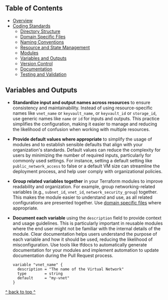 ## Table of Contents

- [Overview](../README.md)
- [Coding Standards](../README.md#coding-standards)
  - [Directory Structure](./directory_structure.md)
  - [Domain Specific Files](./domain_specific_files.md)
  - [Naming Conventions](./naming_conventions.md#naming-conventions)
  - [Resource and State Management](./resource_and_state_management.md)
  - [Modules](./module.md)
  - [Variables and Outputs](./variables_and_outputs.md)
  - [Version Control](./version_control.md)
  - [Documentation](./documentation.md)
  - [Testing and Validation](./testing_and_validation.md)

## Variables and Outputs
- **Standardize input and output names across resources** to ensure consistency and maintainability. Instead of using resource-specific names like `vnet_name` or `keyvault_name`, or `keyvault_id` or `storage_id`, use generic names like `name` or `id` for inputs and outputs. This practice simplifies the configuration, making it easier to manage and reducing the likelihood of confusion when working with multiple resources.
- **Provide default values where appropriate** to simplify the usage of modules and to establish sensible defaults that align with your organization's standards. Default values can reduce the complexity for users by minimizing the number of required inputs, particularly for commonly used settings. For instance, setting a default setting like `public_network_access` to false or a default VM size can streamline the deployment process, and help user comply with organizational policies.
- **Group related variables together** in your Terraform modules to improve readability and organization. For example, group networking-related variables (e.g., `subnet_id`, `vnet_id`, `network_security_group`) together. This makes the module easier to understand and use, as all related configurations are presented together. Use [domain specific files](./domain_specific_files.md) where appropriate.
- **Document each variable** using the `description` field to provide context and usage guidelines. This is particularly important in reusable modules where the end user might not be familiar with the internal details of the module. Clear documentation helps users understand the purpose of each variable and how it should be used, reducing the likelihood of misconfiguration. Use tools like tfdocs to automatically generate documentation for your modules and implement automation to update documentation during the Pull Request process.

  ```hcl
  variable "vnet_name" {
    description = "The name of the Virtual Network"
    type        = string
    default     = "my-vnet"
  }

[^ back to top ^](#table-of-contents)